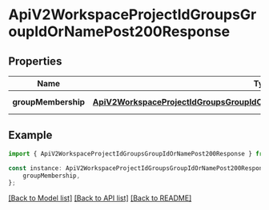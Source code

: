 # ApiV2WorkspaceProjectIdGroupsGroupIdOrNamePost200Response


## Properties

Name | Type | Description | Notes
------------ | ------------- | ------------- | -------------
**groupMembership** | [**ApiV2WorkspaceProjectIdGroupsGroupIdOrNamePost200ResponseGroupMembership**](ApiV2WorkspaceProjectIdGroupsGroupIdOrNamePost200ResponseGroupMembership.md) |  | [default to undefined]

## Example

```typescript
import { ApiV2WorkspaceProjectIdGroupsGroupIdOrNamePost200Response } from './api';

const instance: ApiV2WorkspaceProjectIdGroupsGroupIdOrNamePost200Response = {
    groupMembership,
};
```

[[Back to Model list]](../README.md#documentation-for-models) [[Back to API list]](../README.md#documentation-for-api-endpoints) [[Back to README]](../README.md)
